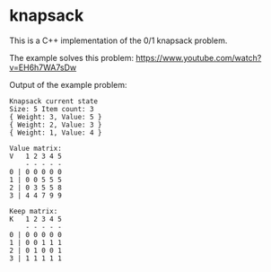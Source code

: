 # knapsack

This is a C++ implementation of the 0/1 knapsack problem.

The example solves this problem: https://www.youtube.com/watch?v=EH6h7WA7sDw

Output of the example problem:
```
Knapsack current state
Size: 5 Item count: 3
{ Weight: 3, Value: 5 }
{ Weight: 2, Value: 3 }
{ Weight: 1, Value: 4 }

Value matrix: 
V   1 2 3 4 5 
    - - - - -
0 | 0 0 0 0 0 
1 | 0 0 5 5 5 
2 | 0 3 5 5 8 
3 | 4 4 7 9 9 

Keep matrix: 
K   1 2 3 4 5 
    - - - - -
0 | 0 0 0 0 0 
1 | 0 0 1 1 1 
2 | 0 1 0 0 1 
3 | 1 1 1 1 1 
```

